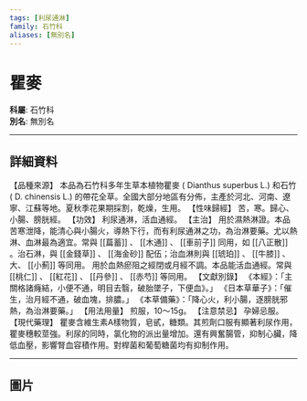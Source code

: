 ```yaml
---
tags: [利尿通淋]
family: 石竹科
aliases: [無別名]
---
```


# 瞿麥

**科屬**: 石竹科  
**別名**: 無別名  

---

## 詳細資料
【品種來源】
本品為石竹科多年生草本植物瞿麥 (
Dianthus superbus
L.) 和石竹 (
D. chinensis
L.) 的帶花全草。全國大部分地區有分佈，主產於河北、河南、遼寧、江蘇等地。夏秋季花果期採割，乾燥，生用。
【性味歸經】
苦，寒。歸心、小腸、膀胱經。
【功效】
利尿通淋，活血通經。
【主治】
用於濕熱淋證。本品苦寒泄降，能清心與小腸火，導熱下行，而有利尿通淋之功，為治淋要藥。尤以熱淋、血淋最為適宜。常與 [[萹蓄]] 、 [[木通]] 、 [[車前子]] 同用，如 [[八正散]] 。治石淋，與 [[金錢草]] 、 [[海金砂]] 配伍；治血淋則與 [[琥珀]] 、 [[牛膝]] 、大、 [[小薊]] 等同用。
用於血熱瘀阻之經閉或月經不調。本品能活血通經。常與 [[桃仁]] 、 [[紅花]] 、 [[丹參]] 、 [[赤芍]] 等同用。
【文獻別錄】
《本經》：「主關格諸癃結，小便不通，明目去翳，破胎墜子，下便血》。」
《日本草華子》：「催生，治月經不通，破血塊，排膿。」
《本草備藥》：「降心火，利小腸，逐膀胱邪熱，為治淋要藥。」
【用法用量】
煎服，10～15g。
【注意禁忌】
孕婦忌服。
【現代藥理】
瞿麥含維生素A樣物質，皂甙，糖類。其煎劑口服有顯著利尿作用，瞿麥穗較莖強。利尿的同時，氯化物的派出量增加。還有興奮腸管，抑制心臟，降低血壓，影響腎血容積作用。對桿菌和葡萄糖菌均有抑制作用。

---

## 圖片
